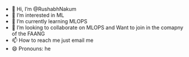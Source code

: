 - 👋 Hi, I’m @RushabhNakum
- 👀 I’m interested in ML
- 🌱 I’m currently learning MLOPS
- 💞️ I’m looking to collaborate on MLOPS and Want to join in the comapny of the FAANG
- 📫 How to reach me just email me 
- 😄 Pronouns: he

<!---
RushabhNAKUM04/RushabhNAKUM04 is a ✨ special ✨ repository because its `README.md` (this file) appears on your GitHub profile.
You can click the Preview link to take a look at your changes.
--->
